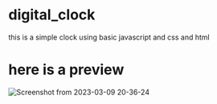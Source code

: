 # digital_clock

this is a simple clock using basic javascript and css and html


# here is a preview 

![Screenshot from 2023-03-09 20-36-24](https://user-images.githubusercontent.com/104885721/224065926-8d5b79ec-90c8-4d30-b38a-a56197cfefd2.png)
